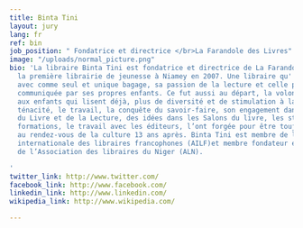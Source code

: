 ```yaml
---
title: Binta Tini
layout: jury
lang: fr
ref: bin
job_position: " Fondatrice et directrice </br>La Farandole des Livres"
image: "/uploads/normal_picture.png"
bio: 'La libraire Binta Tini est fondatrice et directrice de La Farandole des Livres,
  la première librairie de jeunesse à Niamey en 2007. Une libraire qu''elle a créée
  avec comme seul et unique bagage, sa passion de la lecture et celle provocante,
  communiquée par ses propres enfants. Ce fut aussi au départ, la volonté de donner
  aux enfants qui lisent déjà, plus de diversité et de stimulation à la lecture. La
  ténacité, le travail, la conquête du savoir-faire, son engagement dans la Caravane
  du Livre et de la Lecture, des idées dans les Salons du livre, les stages et les
  formations, le travail avec les éditeurs, l’ont forgée pour être toujours présente
  au rendez-vous de la culture 13 ans après. Binta Tini est membre de l’Association
  internationale des libraires francophones (AILF)et membre fondateur et trésorière
  de l’Association des libraires du Niger (ALN).

'
twitter_link: http://www.twitter.com/
facebook_link: http://www.facebook.com/
linkedin_link: http://www.linkedin.com/
wikipedia_link: http://www.wikipedia.com/

---
```

